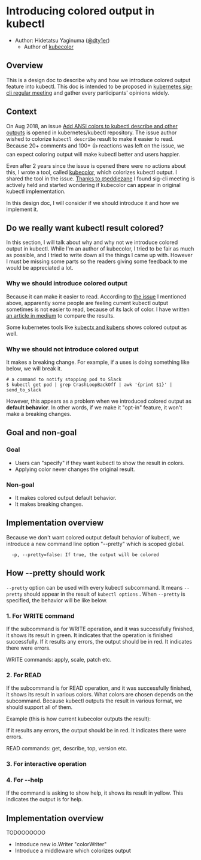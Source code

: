 # Introducing colored output in kubectl

* Author: Hidetatsu Yaginuma ([@dty1er](https://github.com/dty1er))
  - Author of [kubecolor](https://github.com/dty1er/kubecolor)

## Overview

This is a design doc to describe why and how we introduce colored output feature into kubectl.
This doc is intended to be proposed in [kubernetes sig-cli regular meeting](https://github.com/kubernetes/community/tree/master/sig-cli#meetings) and
gather every participants' opinions widely.

## Context

On Aug 2018, an issue [Add ANSI colors to kubectl describe and other outputs](https://github.com/kubernetes/kubectl/issues/524) is opened in kubernetes/kubectl repository.
The issue author wished to colorize `kubectl describe` result to make it easier to read.
Because 20+ comments and 100+ :+1:  reactions was left on the issue, we can expect coloring output will make kubectl better and users happier.

Even after 2 years since the issue is opened there were no actions about this, I wrote a tool, called [kubecolor](https://github.com/dty1er/kubecolor), which colorizes
kubectl output. I shared the tool in the issue.
[Thanks to @eddiezane](https://github.com/kubernetes/kubectl/issues/524#issuecomment-708606102) I found sig-cli meeting is actively held and started wondering if kubecolor can appear
in original kubectl implementation.

In this design doc, I will consider if we should introduce it and how we implement it.

## Do we really want kubectl result colored?

In this section, I will talk about why and why not we introduce colored output in kubectl.
While I'm an author of kubecolor, I tried to be fair as much as possible, and 
I tried to write down all the things I came up with. However I must be missing some parts so
the readers giving some feedback to me would be appreciated a lot.

### Why we should introduce colored output

Because it can make it easier to read.
According to [the issue](https://github.com/kubernetes/kubectl/issues/524) I mentioned above, apparently some people are feeling current kubectl output
sometimes is not easier to read, because of its lack of color.
I have written [an article in medium](https://medium.com/@dty1er/colorize-kubectl-output-by-kubecolor-2c222af3163a) to compare the results.

Some kubernetes tools like [kubectx and kubens](https://github.com/ahmetb/kubectx#kubectx--kubens-power-tools-for-kubectl) shows colored output as well.

### Why we should not introduce colored output

It makes a breaking change. For example, if a uses is doing something like below, we will break it.

```shell
# a command to notify stopping pod to Slack
$ kubectl get pod | grep CrashLoopBackOff | awk '{print $1}' | send_to_slack
```

However, this appears as a problem when we introduced colored output as **default behavior**. In other words, if we make it "opt-in" feature,
it won't make a breaking changes.

## Goal and non-goal

### Goal

* Users can "specify" if they want kubectl to show the result in colors.
* Applying color never changes the original result.

### Non-goal

* It makes colored output default behavior.
* It makes breaking changes.

## Implementation overview

Because we don't want colored output default behavior of kubectl, we introduce a new command line option "--pretty" which is scoped global.

```shell
  -p, --pretty=false: If true, the output will be colored
```

## How --pretty should work

`--pretty` option can be used with every kubectl subcommand. It means `--pretty` should appear in the result of `kubectl options` .
When `--pretty` is specified, the behavior will be like below.

### 1. For WRITE command

If the subcommand is for WRITE operation, and it was successfully finished, it shows its result in green. It indicates that
the operation is finished successfully.
If it results any errors, the output should be in red. It indicates there were errors.

WRITE commands: apply, scale, patch etc.

### 2. For READ

If the subcommand is for READ operation, and it was successfully finished, it shows its result in various colors. What colors are chosen depends on
the subcommand. Because kubectl outputs the result in various format, we should support all of them.

Example (this is how current kubecolor outputs the result):

If it results any errors, the output should be in red. It indicates there were errors.

READ commands: get, describe, top, version etc.

### 3. For interactive operation

### 4. For --help

If the command is asking to show help, it shows its result in yellow. This indicates the output is for help.

###

## Implementation overview

TODOOOOOOO

* Introduce new io.Writer "colorWriter"
* Introduce a middleware which colorizes output

